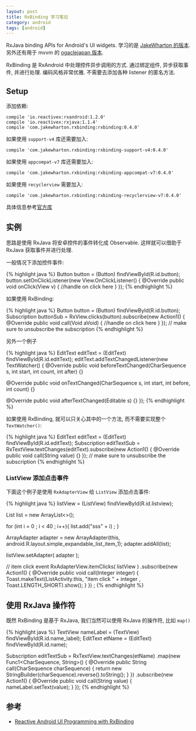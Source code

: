 ```yaml
---
layout: post
title: RxBinding 学习笔记
category: android
tags: [android]
---
```


RxJava binding APIs for Android's UI widgets. 学习的是 [JakeWharton 的版本](https://github.com/JakeWharton/RxBinding). 另外还有用于 mvvm 的 [ogaclejapan 版本](https://github.com/ogaclejapan/RxBinding).

RxBinding 是 RxAndroid 中处理控件异步调用的方式. 通过绑定组件, 异步获取事件, 并进行处理. 编码风格非常优雅. 不需要去添加各种 listener 的匿名方法.

## Setup

添加依赖:

```
compile 'io.reactivex:rxandroid:1.2.0'
compile 'io.reactivex:rxjava:1.1.4'
compile 'com.jakewharton.rxbinding:rxbinding:0.4.0'
```

如果使用 `support-v4` 库还需要加入:

```
compile 'com.jakewharton.rxbinding:rxbinding-support-v4:0.4.0'
```

如果使用 `appcompat-v7` 库还需要加入:

```
compile 'com.jakewharton.rxbinding:rxbinding-appcompat-v7:0.4.0'
```

如果使用 `recyclerview` 需要加入:

```
compile 'com.jakewharton.rxbinding:rxbinding-recyclerview-v7:0.4.0'
```

具体信息参考[官方库](https://github.com/JakeWharton/RxBinding)

## 实例

思路是使用 RxJava 将安卓控件的事件转化成 Observable. 这样就可以借助于 RxJava 获取事件并进行处理.

一般情况下添加控件事件:

{% highlight java %}
Button button = (Button) findViewById(R.id.button);
button.setOnClickListener(new View.OnClickListener() {
   @Override
   public void onClick(View v) {
      //handle on click here
   }
});
{% endhighlight %}

如果使用 RxBinding:

{% highlight java %}
Button button = (Button) findViewById(R.id.button);
Subscription buttonSub = RxView.clicks(button).subscribe(new Action1<Void>() {
   @Override
   public void call(Void aVoid) {
      //handle on click here
   }
});
// make sure to unsubscribe the subscription
{% endhighlight %}

另外一个例子

{% highlight java %}
EditText editText = (EditText) findViewById(R.id.editText);
editText.addTextChangedListener(new TextWatcher() {
   @Override
   public void beforeTextChanged(CharSequence s, int start, int count, int after) {}

   @Override
   public void onTextChanged(CharSequence s, int start, int before, int count) {}

   @Override
   public void afterTextChanged(Editable s) {}
});
{% endhighlight %}

如果使用 RxBinding, 就可以只关心其中的一个方法, 而不需要实现整个 `TextWatcher()`:

{% highlight java %}
EditText editText = (EditText) findViewById(R.id.editText);
Subscription editTextSub = RxTextView.textChanges(editText).subscribe(new Action1<String>() {
   @Override
   public void call(String value) {}
});
// make sure to unsubscribe the subscription
{% endhighlight %}

### ListView 添加点击事件

下面这个例子是使用 `RxAdapterView` 给 `ListView` 添加点击事件:

{% highlight java %}
listView = (ListView) findViewById(R.id.listview);

List<String> list = new ArrayList<>();

for (int i = 0 ; i < 40 ; i++){
    list.add("sss" + i) ;
}

ArrayAdapter<String> adapter = new ArrayAdapter<String>(this, android.R.layout.simple_expandable_list_item_1);
adapter.addAll(list);

listView.setAdapter( adapter );

// item click event
RxAdapterView.itemClicks( listView )
    .subscribe(new Action1<Integer>() {
        @Override
        public void call(Integer integer) {
            Toast.makeText(ListActivity.this, "item click " + integer , Toast.LENGTH_SHORT).show();
        }
    }) ;
{% endhighlight %}


## 使用 RxJava 操作符

既然 RxBinding 是基于 RxJava, 我们当然可以使用 RxJava 的操作符, 比如 `map()`

{% highlight java %}
TextView nameLabel = (TextView) findViewById(R.id.name_label);
EditText etName = (EditText) findViewById(R.id.name);

Subscription editTextSub =
    RxTextView.textChanges(etName)
            .map(new Func1<CharSequence, String>() {
                @Override
                public String call(CharSequence charSequence) {
                    return new StringBuilder(charSequence).reverse().toString();
                }
            })
            .subscribe(new Action1<String>() {
                @Override
                public void call(String value) {
                    nameLabel.setText(value);
                }
            });
{% endhighlight %}

## 参考

* [Reactive Android UI Programming with RxBinding](https://realm.io/news/donn-felker-reactive-android-ui-programming-with-rxbinding/)
<!--stackedit_data:
eyJoaXN0b3J5IjpbMjAwNTgxMzU5OCwtMTY3MDk1NzE2N119
-->